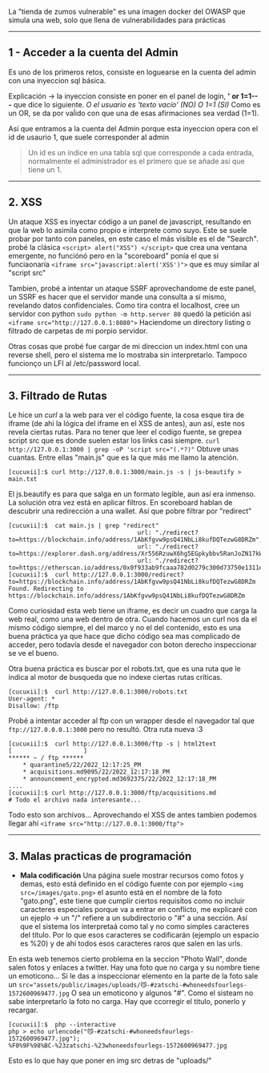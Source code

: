 
La "tienda de zumos vulnerable" es una imagen docker del OWASP que simula una web, solo que llena de vulnerabilidades para prácticas

----------------------------------------------------------------------------------------------
## 1 - Acceder a la cuenta del Admin

Es uno de los primeros retos, consiste en loguearse en la cuenta del admin con una inyeccion sql básica.

Explicación -> la inyeccion consiste en poner en el panel de login, **' or 1=1-- -** que dice lo siguiente. 
*O el usuario es 'texto vacío' (NO) O 1=1 (SI)* Como es un OR, se da por vaĺido con que una de esas afirmaciones sea verdad (1=1).

Así que entramos a la cuenta del Admin porque esta inyeccion opera con el id de usaurio 1, que suele corresponder al admin
> Un id  es un índice en una tabla sql que corresponde a cada entrada, normalmente el administrador es el primero que se añade asi que tiene un 1.

----------------------------------------------------------------------------------------------

## 2. XSS

Un ataque XSS es inyectar código a un panel de javascript, resultando en que la web lo asimila como propio e interprete como suyo.
Este se suele probar por tanto con paneles, en este caso el más visible es el de "Search". probé la clásica
```<script> alert("XSS") </script>``` que crea una ventana emergente, no funciónó pero en la "scoreboard" ponía el que si funciaonaría
```<iframe src="javascript:alert('XSS')">``` que es muy similar al "script src"

Tambien, probé a intentar un ataque SSRF aprovechandome de este panel, un SSRF es hacer que el servidor mande una consulta a sí mismo, revelando
datos confidenciales. Como tira contra el localhost, cree un servidor con python ```sudo python -m http.server 80``` quedó la petición asi 
```<iframe src="http://127.0.0.1:8080">``` Haciendome un directory listing o filtrado de carpetas de mi porpio servidor.

Otras cosas que probé fue cargar de mi direccion un index.html con una reverse shell, pero el sistema me lo mostraba sin interpretarlo. Tampoco
funcionço un LFI al /etc/password local.

----------------------------------------------------------------------------------------------

## 3. Filtrado de Rutas

Le hice un *curl* a la web para ver el código fuente, la cosa esque tira de iframe (de ahi la lógica del iframe en el XSS de antes), aun así, este
nos revela ciertas rutas. Para no tener que leer el codigo fuente, se grepea script src que es donde suelen estar los links casi siempre.
```curl http://127.0.0.1:3000 | grep -oP 'script src="(.*?)"``` Obtuve unas cuantas. Entre ellas "main.js" que es la que más me llamo la atención.

```console
[cucuxii]:$ curl http://127.0.0.1:3000/main.js -s | js-beautify > main.txt
```
El js.beautify es para que salga en un formato legible, aun así era inmenso.
La solución otra vez está en aplicar filtros. En scoreboard hablan de descubrir una redirección a una wallet. Así que pobre filtrar por "redirect"
```console
[cucuxii]:$  cat main.js | grep "redirect" 
                                    url: "./redirect?to=https://blockchain.info/address/1AbKfgvw9psQ41NbLi8kufDQTezwG8DRZm",
                                    url: "./redirect?to=https://explorer.dash.org/address/Xr556RzuwX6hg5EGpkybbv5RanJoZN17kW",
                                    url: "./redirect?to=https://etherscan.io/address/0x0f933ab9fcaaa782d0279c300d73750e1311eae6",
[cucuxii]:$  curl http://127.0.0.1:3000/redirect?to=https://blockchain.info/address/1AbKfgvw9psQ41NbLi8kufDQTezwG8DRZm
Found. Redirecting to https://blockchain.info/address/1AbKfgvw9psQ41NbLi8kufDQTezwG8DRZm
```
Como curiosidad esta web tiene un iframe, es decir un cuadro que carga la web real, como una web dentro de otra. Cuando hacemos un curl nos da 
el mismo código siempre, el del marco y no el del contenido, esto es una buena práctica ya que hace que dicho código sea mas complicado de acceder,
pero todavía desde el navegador con boton derecho inspeccionar se ve el bueno.

Otra buena práctica es buscar por el robots.txt, que es una ruta que le indica al motor de busqueda que no indexe ciertas rutas críticas.
```console
[cucuxii]:$  curl http://127.0.0.1:3000/robots.txt
User-agent: *
Disallow: /ftp
```
Probé a intentar acceder al ftp con un wrapper desde el navegador tal que ```ftp://127.0.0.0.1:3000``` pero no resultó.
Otra ruta nueva :3 
```console
[cucuxii]:$  curl http://127.0.0.1:3000/ftp -s | html2text                                                                                                
[                    ]
****** ~ / ftp ******
    * quarantine5/22/2022_12:17:25_PM
    * acquisitions.md9095/22/2022_12:17:18_PM
    * announcement_encrypted.md3692375/22/2022_12:17:18_PM
....
[cucuxii]:$ curl http://127.0.0.1:3000/ftp/acquisitions.md
# Todo el archivo nada interesante...
```
Todo esto son archivos...
Aprovechando el XSS de antes tambien podemos llegar ahí ```<iframe src="http://127.0.0.1:3000/ftp">```

----------------------------------------------------------------------------------------------

## 3. Malas practicas de programación

- **Mala codificación** 
Una página suele mostrar recursos como fotos y demas, esto está definido en el código fuente con por ejemplo ```<img src=/images/gato.png>``` el 
asunto está en el nombre de la foto "gato.png", este tiene que cumplir ciertos requisitos como no incluir caracteres especiales porque va a entrar 
en conflicto, me explicaré con un ejeplo -> un "/" refiere a un subdirectorio o "#" a una sección. Así que el sistema los interpretaá como tal y no 
como simples caracteres del título. Por lo que esos caracteres se codificarán (ejemplo un espacio es %20) y de ahí todos esos caracteres raros que 
salen en las urls. 

En esta web tenemos cierto problema en la seccion "Photo Wall", donde salen fotos y enlaces a twitter. Hay una foto que no carga y su nombre tiene un 
emoticono... Si le das a inspeccionar elemento en la parte de la foto sale un ```src="assets/public/images/uploads/😼-#zatschi-#whoneedsfourlegs-1572600969477.jpg``` O sea un emoticono y algunos "#". Como el sisteam no sabe interpretarlo la foto no carga. Hay que ccorregir el titulo, ponerlo y recargar.

```console
[cucuxii]:$  php --interactive
php > echo urlencode("😼-#zatschi-#whoneedsfourlegs-1572600969477.jpg");
%F0%9F%98%BC-%23zatschi-%23whoneedsfourlegs-1572600969477.jpg    
```
Esto es lo que hay que poner en img src detras de "uploads/"




